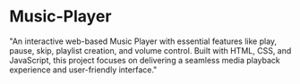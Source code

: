 # Music-Player
"An interactive web-based Music Player with essential features like play, pause, skip, playlist creation, and volume control. Built with HTML, CSS, and JavaScript, this project focuses on delivering a seamless media playback experience and user-friendly interface."
